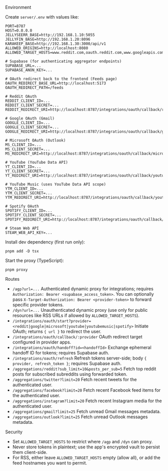 Environment

Create `server/.env` with values like:

```
PORT=8787
HOST=0.0.0.0
JELLYSEERR_BASE=http://192.168.1.10:5055
JELLYFIN_BASE=http://192.168.1.20:8096
KARAKEEP_BASE=http://192.168.1.30:3000/api/v1
ALLOWED_ORIGINS=http://localhost:8080
ALLOWED_TARGET_HOSTS=www.reddit.com,oauth.reddit.com,www.googleapis.com,oauth2.googleapis.com,accounts.google.com,login.microsoftonline.com,graph.microsoft.com,api.twitter.com,graph.facebook.com,api.instagram.com,api.spotify.com,accounts.spotify.com,www.youtube.com,music.youtube.com

# Supabase (for authenticating aggregator endpoints)
SUPABASE_URL=...
SUPABASE_ANON_KEY=...

# OAuth redirect back to the frontend (Feeds page)
OAUTH_REDIRECT_BASE_URL=http://localhost:5173
OAUTH_REDIRECT_PATH=/feeds

# Reddit OAuth
REDDIT_CLIENT_ID=...
REDDIT_CLIENT_SECRET=...
REDDIT_REDIRECT_URI=http://localhost:8787/integrations/oauth/callback/reddit

# Google OAuth (Gmail)
GOOGLE_CLIENT_ID=...
GOOGLE_CLIENT_SECRET=...
GOOGLE_REDIRECT_URI=http://localhost:8787/integrations/oauth/callback/google

# Microsoft OAuth (Outlook)
MS_CLIENT_ID=...
MS_CLIENT_SECRET=...
MS_REDIRECT_URI=http://localhost:8787/integrations/oauth/callback/microsoft

# YouTube (YouTube Data API)
YT_CLIENT_ID=...
YT_CLIENT_SECRET=...
YT_REDIRECT_URI=http://localhost:8787/integrations/oauth/callback/youtube

# YouTube Music (uses YouTube Data API scope)
YTM_CLIENT_ID=...
YTM_CLIENT_SECRET=...
YTM_REDIRECT_URI=http://localhost:8787/integrations/oauth/callback/youtubemusic

# Spotify OAuth
SPOTIFY_CLIENT_ID=...
SPOTIFY_CLIENT_SECRET=...
SPOTIFY_REDIRECT_URI=http://localhost:8787/integrations/oauth/callback/spotify

# Steam Web API
STEAM_WEB_API_KEY=...
```

Install dev dependency (first run only):

```
pnpm add -D tsx
```

Start the proxy (TypeScript):

```
pnpm proxy
```


Routes

- `/agp?url=...` Authenticated dynamic proxy for integrations; requires `Authorization: Bearer <supabase_access_token>`.
  You can optionally pass `X-Target-Authorization: Bearer <provider-token>` to forward specific provider tokens.
- `/dyn?url=...` Unauthenticated dynamic proxy (use only for public resources like RSS URLs if allowed by `ALLOWED_TARGET_HOSTS`).
- `/integrations/oauth/start?provider=<reddit|google|microsoft|youtube|youtubemusic|spotify>` Initiate OAuth; returns `{ url }` to redirect the user.
- `/integrations/oauth/callback/:provider` OAuth redirect target configured in provider apps.
- `/integrations/oauth/handoff?id=<handoffId>` Exchange ephemeral handoff ID for tokens; requires Supabase auth.
- `/integrations/oauth/refresh` Refresh tokens server-side; body `{ provider, refresh_token }`; requires Supabase auth.
 - `/aggregations/reddit?sub_limit=10&posts_per_sub=5` Fetch top reddit posts for subscribed subreddits using forwarded token.
 - `/aggregations/twitter?limit=20` Fetch recent tweets for the authenticated user.
 - `/aggregations/facebook?limit=20` Fetch recent Facebook feed items for the authenticated user.
 - `/aggregations/instagram?limit=20` Fetch recent Instagram media for the authenticated user.
 - `/aggregations/gmail?limit=25` Fetch unread Gmail messages metadata.
 - `/aggregations/outlook?limit=25` Fetch unread Outlook messages metadata.

Security

- Set `ALLOWED_TARGET_HOSTS` to restrict where `/agp` and `/dyn` can proxy.
- Never store tokens in plaintext; use the app's encrypted vault to persist them client-side.
- For RSS, either leave `ALLOWED_TARGET_HOSTS` empty (allow all), or add the feed hostnames you want to permit.

